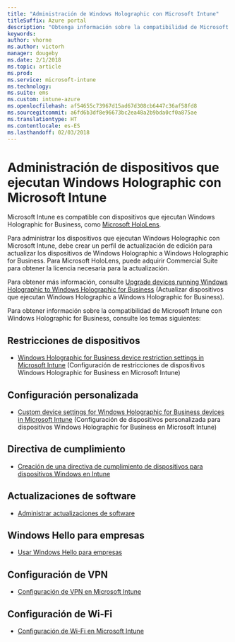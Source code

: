 ```yaml
---
title: "Administración de Windows Holographic con Microsoft Intune"
titleSuffix: Azure portal
description: "Obtenga información sobre la compatibilidad de Microsoft Intune con dispositivos que ejecutan Windows Holographic for Business"
keywords: 
author: vhorne
ms.author: victorh
manager: dougeby
ms.date: 2/1/2018
ms.topic: article
ms.prod: 
ms.service: microsoft-intune
ms.technology: 
ms.suite: ems
ms.custom: intune-azure
ms.openlocfilehash: af54655c73967d15ad67d308cb6447c36af58fd8
ms.sourcegitcommit: a6fd6b3df8e96673bc2ea48a2b9bda0cf0a875ae
ms.translationtype: HT
ms.contentlocale: es-ES
ms.lasthandoff: 02/03/2018
---
```

# <a name="manage-devices-running-windows-holographic-with-microsoft-intune"></a>Administración de dispositivos que ejecutan Windows Holographic con Microsoft Intune


Microsoft Intune es compatible con dispositivos que ejecutan Windows Holographic for Business, como [Microsoft HoloLens](https://docs.microsoft.com/en-us/hololens/).

Para administrar los dispositivos que ejecutan Windows Holographic con Microsoft Intune, debe crear un perfil de actualización de edición para actualizar los dispositivos de Windows Holographic a Windows Holographic for Business. Para Microsoft HoloLens, puede adquirir Commercial Suite para obtener la licencia necesaria para la actualización.

Para obtener más información, consulte [Upgrade devices running Windows Holographic to Windows Holographic for Business](holographic-upgrade.md) (Actualizar dispositivos que ejecutan Windows Holographic a Windows Holographic for Business).

Para obtener información sobre la compatibilidad de Microsoft Intune con Windows Holographic for Business, consulte los temas siguientes:

## <a name="device-restrictions"></a>Restricciones de dispositivos
- [Windows Holographic for Business device restriction settings in Microsoft Intune](device-restrictions-windows-holographic.md) (Configuración de restricciones de dispositivos Windows Holographic for Business en Microsoft Intune)

## <a name="custom-settings"></a>Configuración personalizada
- [Custom device settings for Windows Holographic for Business devices in Microsoft Intune](custom-settings-windows-holographic.md) (Configuración de dispositivos personalizada para dispositivos Windows Holographic for Business en Microsoft Intune)

## <a name="compliance-policy"></a>Directiva de cumplimiento
- [Creación de una directiva de cumplimiento de dispositivos para dispositivos Windows en Intune](compliance-policy-create-windows.md)

## <a name="software-updates"></a>Actualizaciones de software
- [Administrar actualizaciones de software](windows-update-for-business-configure.md)

## <a name="windows-hello-for-business"></a>Windows Hello para empresas
- [Usar Windows Hello para empresas](windows-hello.md)

## <a name="vpn-settings"></a>Configuración de VPN
- [Configuración de VPN en Microsoft Intune](vpn-settings-configure.md)

## <a name="wi-fi-settings"></a>Configuración de Wi-Fi
- [Configuración de Wi-Fi en Microsoft Intune](wi-fi-settings-configure.md) 
 


